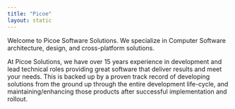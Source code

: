 ```yaml
---
title: "Picoe"
layout: static
---
```


Welcome to Picoe Software Solutions. We specialize in Computer Software architecture, design, and cross-platform solutions.

At Picoe Solutions, we have over 15 years experience in development and lead technical roles providing great software that deliver results and meet your needs. This is backed up by a proven track record of developing solutions from the ground up through the entire development life-cycle, and maintaining/enhancing those products after successful implementation and rollout.